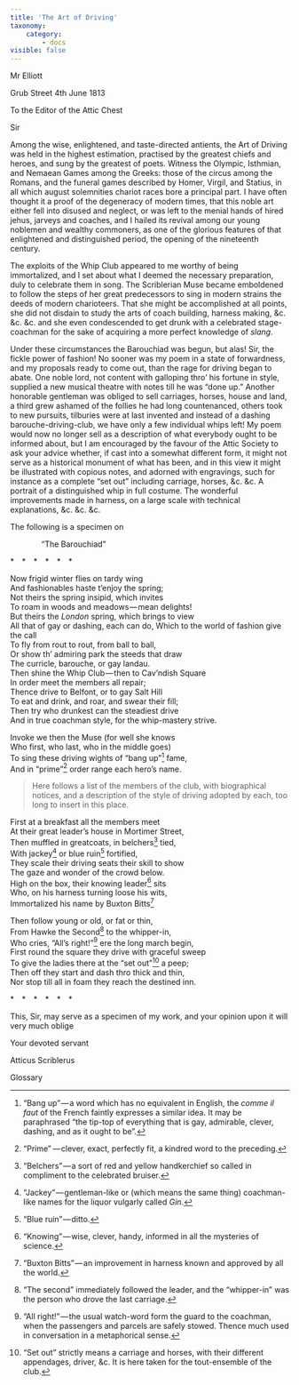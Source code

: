```yaml
---
title: 'The Art of Driving'
taxonomy:
    category:
        - docs
visible: false
---
```


<div class="author">Mr Elliott</div>

Grub Street 4th June 1813

To the Editor of the Attic Chest

Sir

Among the wise, enlightened, and taste-directed antients, the Art of Driving was held in the highest estimation, practised by the greatest chiefs and heroes, and sung by the greatest of poets. Witness the Olympic, Isthmian, and Nemaean Games among the Greeks: those of the circus among the Romans, and the funeral games described by Homer, Virgil, and Statius, in all which august solemnities chariot races bore a principal part. I have often thought it a proof of the degeneracy of modern times, that this noble art either fell into disused and neglect, or was left to the menial hands of hired jehus, jarveys and coaches, and I hailed its revival among our young noblemen and wealthy commoners, as one of the glorious features of that enlightened and distinguished period, the opening of the nineteenth century.  

The exploits of the Whip Club appeared to me worthy of being immortalized, and I set about what I deemed the necessary preparation, duly to celebrate them in song. The Scriblerian Muse became emboldened to follow the steps of her great predecessors to sing in modern strains the deeds of modern charioteers. That she might be accomplished at all points, she did not disdain to study the arts of coach building, harness making, &c. &c. &c. and she even condescended to get drunk with a celebrated stage-coachman for the sake of acquiring a more perfect knowledge of *slang*.

Under these circumstances the Barouchiad was begun, but alas! Sir, the fickle power of fashion! No sooner was my poem in a state of forwardness, and my proposals ready to come out, than the rage for driving began to abate. One noble lord, not content with galloping thro’ his fortune in style, supplied a new musical theatre with notes till he was “done up.” Another honorable gentleman was obliged to sell carriages, horses, house and land, a third grew ashamed of the follies he had long countenanced, others took to new pursuits, tilburies were at last invented and instead of a dashing barouche-driving-club, we have only a few individual whips left! My poem would now no longer sell as a description of what everybody ought to be informed about, but I am encouraged by the favour of the Attic Society to ask your advice whether, if cast into a somewhat different form, it might not serve as a historical monument of what has been, and in this view it might be illustrated with copious notes, and adorned with engravings, such for instance as a complete “set out” including carriage, horses, &c. &c. A portrait of a distinguished whip in full costume. The wonderful improvements made in harness, on a large scale with technical explanations, &c. &c. &c.  

The following is a specimen on

&emsp;&emsp;&emsp;&emsp;“The Barouchiad”

<div class="center">&#42;&emsp;&#42;&emsp;&#42;&emsp;&#42;&emsp;&#42;&emsp;&#42;</div>

Now frigid winter flies on tardy wing  
And fashionables haste t’enjoy the spring;  
Not theirs the spring insipid, which invites  
To roam in woods and meadows — mean delights!  
But theirs the *London* spring, which brings to view  
All that of gay or dashing, each can do,
Which to the world of fashion give the call  
To fly from rout to rout, from ball to ball,  
Or show th’ admiring park the steeds that draw  
The curricle, barouche, or gay landau.  
Then shine the Whip Club — then to Cav’ndish Square  
In order meet the members all repair;  
Thence drive to Belfont, or to gay Salt Hill  
To eat and drink, and roar, and swear their fill;  
Then try who drunkest can the steadiest drive  
And in true coachman style, for the whip-mastery strive.  

Invoke we then the Muse (for well she knows  
Who first, who last, who in the middle goes)  
To sing these driving wights of “bang up”[^1] fame,  
And in “prime”[^2] order range each hero’s name.

> Here follows a list of the members of the club, with biographical notices, and a description of the style of driving adopted by each, too long to insert in this place.

First at a breakfast all the members meet  
At their great leader’s house in Mortimer Street,  
Then muffled in greatcoats, in belchers[^3] tied,  
With jackey[^4] or blue ruin[^5] fortified,  
They scale their driving seats their skill to show  
The gaze and wonder of the crowd below.  
High on the box, their knowing leader[^6] sits  
Who, on his harness turning loose his wits,  
Immortalized his name by Buxton Bitts[^7]

Then follow young or old, or fat or thin,  
From Hawke the Second[^8] to the whipper-in,  
Who cries, “All’s right!”[^9] ere the long march begin,  
First round the square they drive with graceful sweep  
To give the ladies there at the “set out”[^10] a peep;  
Then off they start and dash thro thick and thin,  
Nor stop till all in foam they reach the destined inn.

<div class="center">&#42;&emsp;&#42;&emsp;&#42;&emsp;&#42;&emsp;&#42;&emsp;&#42;</div>

This, Sir, may serve as a specimen of my work, and your opinion upon it will very much oblige

Your devoted servant

Atticus Scriblerus

<span class="title">Glossary</span>

[^1]: “Bang up” — a word which has no equivalent in English, the *comme il faut* of the French faintly expresses a similar idea. It may be paraphrased “the tip-top of everything that is gay, admirable, clever, dashing, and as it ought to be”.

[^2]: “Prime”  — clever, exact, perfectly fit, a kindred word to the preceding.  

[^3]: “Belchers” — a sort of red and yellow handkerchief so called in compliment to the celebrated bruiser.  

[^4]: “Jackey” — gentleman-like or (which means the same thing) coachman-like names for the liquor vulgarly called *Gin*.

[^5]: “Blue ruin” — ditto.

[^6]: “Knowing” — wise, clever, handy, informed in all the mysteries of science.  

[^7]: “Buxton Bitts” — an improvement in harness known and approved by all the world.  

[^8]: “The second” immediately followed the leader, and the “whipper-in” was the person who drove the last carriage.  

[^9]: “All right!” — the usual watch-word form the guard to the coachman, when the passengers and parcels are safely stowed. Thence much used in conversation in a metaphorical sense.

[^10]: “Set out” strictly means a carriage and horses, with their different appendages, driver, &c. It is here taken for the tout-ensemble of the club.


